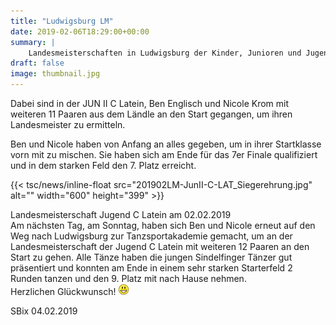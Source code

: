```yaml
---
title: "Ludwigsburg LM"
date: 2019-02-06T18:29:00+00:00
summary: |
    Landesmeisterschaften in Ludwigsburg der Kinder, Junioren und Jugend Am 01.02.2019 / 02.02.2019 wurden die Landesmeisterschaften Latein der Kinder, Junioren und Jugend in Ludwigsburg ausgetragen.
draft: false
image: thumbnail.jpg
---
```


Dabei sind in der JUN II C Latein, Ben Englisch und Nicole Krom mit weiteren 11 Paaren aus dem Ländle an den Start gegangen, um ihren Landesmeister zu ermitteln. 

Ben und Nicole haben von Anfang an alles gegeben, um in ihrer Startklasse vorn mit zu mischen. Sie haben sich am Ende für das 7er Finale qualifiziert und in dem starken Feld den 7. Platz erreicht.

{{< tsc/news/inline-float src="201902LM-JunII-C-LAT_Siegerehrung.jpg" alt="" width="600" height="399" >}}

Landesmeisterschaft Jugend C Latein am 02.02.2019  
Am nächsten Tag, am Sonntag, haben sich Ben und Nicole erneut auf den Weg nach Ludwigsburg zur Tanzsportakademie gemacht, um an der Landesmeisterschaft der Jugend C Latein mit weiteren 12 Paaren an den Start zu gehen. Alle Tänze haben die jungen Sindelfinger Tänzer gut präsentiert und konnten am Ende in einem sehr starken Starterfeld 2 Runden tanzen und den 9. Platz mit nach Hause nehmen.  
Herzlichen Glückwunsch! ![](smiley-laughing.gif)

SBix 04.02.2019


